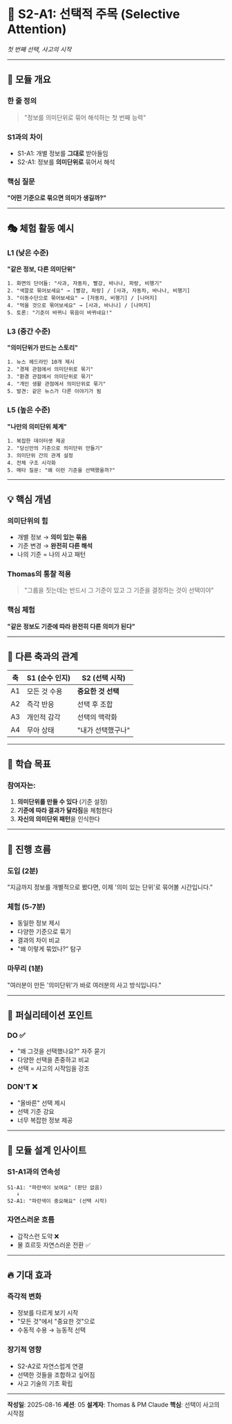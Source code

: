 # 🎯 S2-A1: 선택적 주목 (Selective Attention)
*첫 번째 선택, 사고의 시작*

---

## 📌 모듈 개요

### 한 줄 정의
> "정보를 의미단위로 묶어 해석하는 첫 번째 능력"

### S1과의 차이
- S1-A1: 개별 정보를 **그대로** 받아들임
- S2-A1: 정보를 **의미단위로** 묶어서 해석

### 핵심 질문
**"어떤 기준으로 묶으면 의미가 생길까?"**

---

## 🎭 체험 활동 예시

### L1 (낮은 수준)
**"같은 정보, 다른 의미단위"**
```
1. 화면의 단어들: "사과, 자동차, 빨강, 바나나, 파랑, 비행기"
2. "색깔로 묶어보세요" → [빨강, 파랑] / [사과, 자동차, 바나나, 비행기]
3. "이동수단으로 묶어보세요" → [자동차, 비행기] / [나머지]
4. "먹을 것으로 묶어보세요" → [사과, 바나나] / [나머지]
5. 토론: "기준이 바뀌니 묶음이 바뀌네요!"
```

### L3 (중간 수준)
**"의미단위가 만드는 스토리"**
```
1. 뉴스 헤드라인 10개 제시
2. "경제 관점에서 의미단위로 묶기"
3. "환경 관점에서 의미단위로 묶기"
4. "개인 생활 관점에서 의미단위로 묶기"
5. 발견: 같은 뉴스가 다른 이야기가 됨
```

### L5 (높은 수준)
**"나만의 의미단위 체계"**
```
1. 복잡한 데이터셋 제공
2. "당신만의 기준으로 의미단위 만들기"
3. 의미단위 간의 관계 설정
4. 전체 구조 시각화
5. 메타 질문: "왜 이런 기준을 선택했을까?"
```

---

## 💡 핵심 개념

### 의미단위의 힘
- 개별 정보 → **의미 있는 묶음**
- 기준 변경 → **완전히 다른 해석**
- 나의 기준 = 나의 사고 패턴

### Thomas의 통찰 적용
> "그룹을 짓는데는 반드시 그 기준이 있고 그 기준을 결정하는 것이 선택이야"

### 핵심 체험
**"같은 정보도 기준에 따라 완전히 다른 의미가 된다"**

---

## 🔄 다른 축과의 관계

| 축 | S1 (순수 인지) | S2 (선택 시작) |
|----|---------------|---------------|
| A1 | 모든 것 수용 | **중요한 것 선택** |
| A2 | 즉각 반응 | 선택 후 조합 |
| A3 | 개인적 감각 | 선택의 맥락화 |
| A4 | 무아 상태 | "내가 선택했구나" |

---

## 🎯 학습 목표

### 참여자는:
1. **의미단위를 만들 수 있다** (기준 설정)
2. **기준에 따라 결과가 달라짐**을 체험한다
3. **자신의 의미단위 패턴**을 인식한다

---

## 🌊 진행 흐름

### 도입 (2분)
"지금까지 정보를 개별적으로 봤다면,
이제 '의미 있는 단위'로 묶어볼 시간입니다."

### 체험 (5-7분)
- 동일한 정보 제시
- 다양한 기준으로 묶기
- 결과의 차이 비교
- "왜 이렇게 묶었나?" 탐구

### 마무리 (1분)
"여러분이 만든 '의미단위'가
바로 여러분의 사고 방식입니다."

---

## 📝 퍼실리테이션 포인트

### DO ✅
- "왜 그것을 선택했나요?" 자주 묻기
- 다양한 선택을 존중하고 비교
- 선택 = 사고의 시작임을 강조

### DON'T ❌
- "올바른" 선택 제시
- 선택 기준 강요
- 너무 복잡한 정보 제공

---

## 💭 모듈 설계 인사이트

### S1-A1과의 연속성
```
S1-A1: "파란색이 보여요" (판단 없음)
   ↓
S2-A1: "파란색이 중요해요" (선택 시작)
```

### 자연스러운 흐름
- 갑작스런 도약 ❌
- 물 흐르듯 자연스러운 전환 ✅

---

## 🔥 기대 효과

### 즉각적 변화
- 정보를 다르게 보기 시작
- "모든 것"에서 "중요한 것"으로
- 수동적 수용 → 능동적 선택

### 장기적 영향
- S2-A2로 자연스럽게 연결
- 선택한 것들을 조합하고 싶어짐
- 사고 기술의 기초 확립

---

**작성일**: 2025-08-16
**세션**: 05
**설계자**: Thomas & PM Claude
**핵심**: 선택이 사고의 시작점
